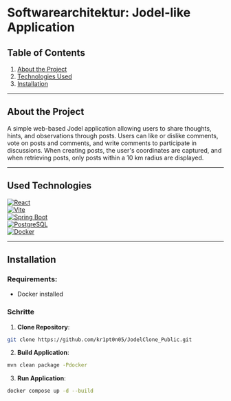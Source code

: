 # Softwarearchitektur: Jodel-like Application

## Table of Contents

1. [About the Project](#über-das-projekt)  
2. [Technologies Used](#verwendete-technologien)  
3. [Installation](#installation)  

---

## About the Project

A simple web-based Jodel application allowing users to share thoughts, hints, and observations through posts.
Users can like or dislike comments, vote on posts and comments, and write comments to participate in discussions.
When creating posts, the user's coordinates are captured, and when retrieving posts, only posts within a 10 km radius are displayed.

---

## Used Technologies
[![React][React]][React-url]  
[![Vite][Vite]][Vite-url]  
[![Spring Boot][Spring Boot]][Spring Boot-url]  
[![PostgreSQL][PostgreSQL]][PostgreSQL-url]  
[![Docker][Docker]][Docker-url]  

---

## Installation

### Requirements:

- Docker installed

### Schritte

1. **Clone Repository**:  
```bash
git clone https://github.com/kr1pt0n05/JodelClone_Public.git
```

2. **Build Application**:
```bash
mvn clean package -Pdocker
```

3. **Run Application**:
```bash
docker compose up -d --build
```

<!-- MARKDOWN LINKS & IMAGES -->
<!-- https://www.markdownguide.org/basic-syntax/#reference-style-links -->
[Spring Boot]: https://img.shields.io/badge/Spring%20Boot-6DB33F?style=for-the-badge&logo=spring-boot&logoColor=white
[Spring Boot-url]: https://spring.io/projects/spring-boot

[PostgreSQL]: https://img.shields.io/badge/PostgreSQL-336791?style=for-the-badge&logo=postgresql&logoColor=white
[PostgreSQL-url]: https://www.postgresql.org/

[React]: https://img.shields.io/badge/React-61DAFB?style=for-the-badge&logo=react&logoColor=black
[React-url]: https://reactjs.org/

[Docker]: https://img.shields.io/badge/Docker-2496ED?style=for-the-badge&logo=docker&logoColor=white
[Docker-url]: https://www.docker.com/

[Vite]: https://img.shields.io/badge/Vite-646CFF?style=for-the-badge&logo=vite&logoColor=white
[Vite-url]: https://vitejs.dev/
